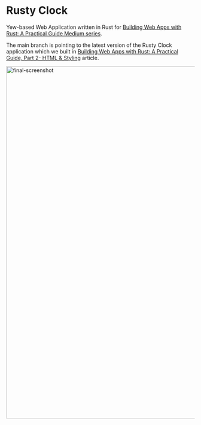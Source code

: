 # Rusty Clock

Yew-based Web Application written in Rust for [Building Web Apps with Rust: A Practical Guide Medium series](https://slavaolenin.medium.com/building-web-apps-with-rust-a-practical-guide-part-1-introduction-5b86ba91b44a?sk=9c99e90ad25c72cd52bd07eb3ee0dc65).

The main branch is pointing to the latest version of the Rusty Clock application which we built in [Building Web Apps with Rust: A Practical Guide, Part 2- HTML & Styling](https://slavaolenin.medium.com/building-web-apps-with-rust-a-practical-guide-part-2-html-styling-9a208e6a135f?sk=12a69672b90f3df431be04d924dab8a2) article.

<img width="939" alt="final-screenshot" src="https://github.com/Umenokin/rusty-clock/assets/327480/f0297c33-f8fa-411b-985c-bb07e287d2a8">

